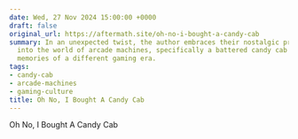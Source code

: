 ```yaml
---
date: Wed, 27 Nov 2024 15:00:00 +0000
draft: false
original_url: https://aftermath.site/oh-no-i-bought-a-candy-cab
summary: In an unexpected twist, the author embraces their nostalgic promise by diving
  into the world of arcade machines, specifically a battered candy cab that sparks
  memories of a different gaming era.
tags:
- candy-cab
- arcade-machines
- gaming-culture
title: Oh No, I Bought A Candy Cab
---
```


Oh No, I Bought A Candy Cab